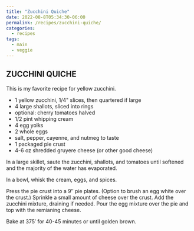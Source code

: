 ```yaml
---
title: "Zucchini Quiche"
date: 2022-08-8T05:34:30-06:00
permalink: /recipes/zucchini-quiche/
categories:
  - recipes
tags:
  - main
  - veggie
---
```

## ZUCCHINI QUICHE
This is my favorite recipe for yellow zucchini. 

- 1 yellow zucchini, 1/4" slices, then quartered if large
- 4 large shallots, sliced into rings
- optional: cherry tomatoes halved
- 1/2 pint whipping cream
- 4 egg yolks
- 2 whole eggs
- salt, pepper, cayenne, and nutmeg to taste
- 1 packaged pie crust
- 4-6 oz shredded gruyere cheese (or other good cheese)

In a large skillet, saute the zucchini, shallots, and tomatoes until softened and the majority of the water has evaporated. 

In a bowl, whisk the cream, eggs, and spices.  

Press the pie crust into a 9″ pie plates. (Option to brush an egg white over the crust.) Sprinkle a small amount of cheese over the crust. Add the zucchini mixture, draining if needed. Pour the egg mixture over the pie and top with the remianing cheese. 

Bake at 375′ for 40-45 minutes or until golden brown.
